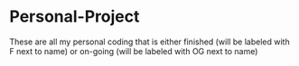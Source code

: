 # Personal-Project
These are all my personal coding that is either finished (will be labeled with F next to name) or on-going (will be labeled with OG next to name)
